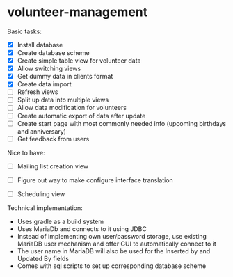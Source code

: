 # volunteer-management

Basic tasks:
- [x] Install database 
- [x] Create database scheme
- [x] Create simple table view for volunteer data
- [x] Allow switching views
- [x] Get dummy data in clients format
- [x] Create data import
- [ ] Refresh views
- [ ] Split up data into multiple views
- [ ] Allow data modification for volunteers
- [ ] Create automatic export of data after update
- [ ] Create start page with most commonly needed info (upcoming birthdays and anniversary)
- [ ] Get feedback from users

Nice to have:
- [ ] Mailing list creation view
- [ ] Figure out way to make configure interface translation
- [ ] Scheduling view


Technical implementation:
* Uses gradle as a build system
* Uses MariaDb and connects to it using JDBC
* Instead of implementing own user/password storage, use existing MariaDB user mechanism and offer GUI to automatically connect to it
* The user name in MariaDB will also be used for the Inserted by and Updated By fields
* Comes with sql scripts to set up corresponding database scheme
